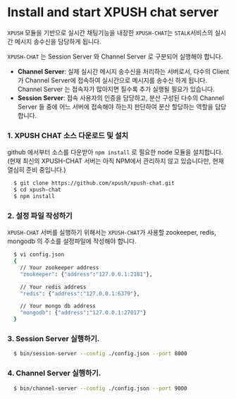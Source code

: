 Install and start XPUSH chat server
======================
`XPUSH` 모듈을 기반으로 실시간 채팅기능을 내장한 `XPUSH-CHAT`는 `STALK`서비스의 실시간 메시지 송수신을 담당하게 됩니다.

`XPUSH-CHAT` 는 Session Server 와 Channel Server 로 구분되어 실행해야 합니다.

 * **Channel Server**: 실제 실시간 메시지 송수신을 처리하는 서버로서, 다수의 Client 가 Channel Server에 접속하여 실시간으로 메시지를 송수신 하게 됩니다. Channel Server 는 접속자가 많아지면 질수록 추가 실행될 필요가 있습니다.
 * **Session Server**: 접속 사용자의 인증을 담당하고, 분산 구성된 다수의 Channel Server 들 중에 어느 서버에 접속해야 하는지 판단하여 분산 할당하는 역할을 담당합니다.

### 1. XPUSH CHAT 소스 다운로드 및 설치
github 에서부터 소스를 다운받아 `npm install` 로 필요한 node 모듈을 설치합니다. (현재 최신의 XPUSH-CHAT 서버는 아직 NPM에서 관리하지 않고 있습니다만, 현재 열심히 준비 중입니다.)
``` bash
  $ git clone https://github.com/xpush/xpush-chat.git
  $ cd xpush-chat
  $ npm install
```

### 2. 설정 파일 작성하기
`XPUSH-CHAT` 서버를 실행하기 위해서는 `XPUSH-CHAT`가 사용할 zookeeper, redis, mongodb 의 주소를 설정파일에 작성해야 합니다.
``` bash
  $ vi config.json
  {
    // Your zookeeper address
    "zookeeper": {"address":"127.0.0.1:2181"},

    // Your redis address
    "redis": {"address":"127.0.0.1:6379"},

    // Your mongo db address
    "mongodb": {"address":"127.0.0.1:27017"}
  }
```  

### 3. Session Server 실행하기.
``` bash
  $ bin/session-server --config ./config.json --port 8000
```

### 4. Channel Server 실행하기.
``` bash
  $ bin/channel-server --config ./config.json --port 9000
```
